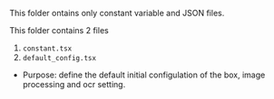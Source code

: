 This folder ontains only constant variable and JSON files.

This folder contains 2 files
1.  `constant.tsx`
2.  `default_config.tsx`
-   Purpose: define the default initial configulation of the box, image processing and ocr setting.